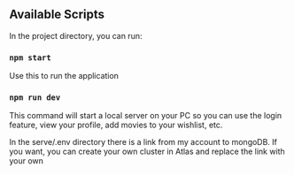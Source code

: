 ## Available Scripts

In the project directory, you can run:

### `npm start`

Use this to run the application

### `npm run dev`

This command will start a local server on your PC so you can use the login feature, view your profile, add movies to your wishlist, etc.

In the serve/.env directory there is a link from my account to mongoDB. If you want, you can create your own cluster in Atlas and replace the link with your own
